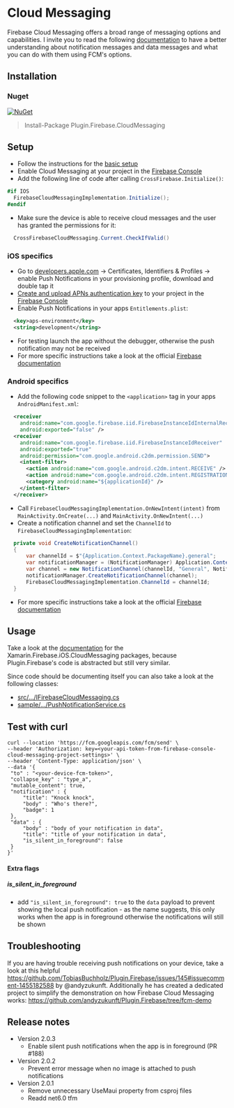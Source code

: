 # Cloud Messaging

Firebase Cloud Messaging offers a broad range of messaging options and capabilities. I invite you to read the following [documentation](https://firebase.google.com/docs/cloud-messaging/concept-options) to have a better understanding about notification messages and data messages and what you can do with them using FCM's options.

## Installation
### Nuget
[![NuGet](https://img.shields.io/nuget/v/plugin.firebase.cloud_messaging.svg?maxAge=86400&style=flat)](https://www.nuget.org/packages/Plugin.Firebase.CloudMessaging/)

> Install-Package Plugin.Firebase.CloudMessaging

## Setup

- Follow the instructions for the [basic setup](https://github.com/TobiasBuchholz/Plugin.Firebase/blob/master/README.md#basic-setup)
- Enable Cloud Messaging at your project in the [Firebase Console](https://console.firebase.google.com/)
- Add the following line of code after calling `CrossFirebase.Initialize()`:
```c#
#if IOS
  FirebaseCloudMessagingImplementation.Initialize();
#endif
```
- Make sure the device is able to receive cloud messages and the user has granted the permissions for it:
```c#
  CrossFirebaseCloudMessaging.Current.CheckIfValid()
```

### iOS specifics
- Go to [developers.apple.com](https://developer.apple.com/) -> Certificates, Identifiers & Profiles -> enable Push Notifications in your provisioning profile, download and double tap it
- [Create and upload APNs authentication key](https://firebase.google.com/docs/cloud-messaging/ios/client#upload_your_apns_authentication_key) to your project in the [Firebase Console](https://console.firebase.google.com/)
- Enable Push Notifications in your apps `Entitlements.plist`:
```xml
  <key>aps-environment</key>
  <string>development</string>
```
- For testing launch the app without the debugger, otherwise the push notification may not be received
- For more specific instructions take a look at the official [Firebase documentation](https://firebase.google.com/docs/cloud-messaging/ios/client?hl=en)


### Android specifics
- Add the following code snippet to the `<application>` tag in your apps `AndroidManifest.xml`:
```xml
  <receiver
    android:name="com.google.firebase.iid.FirebaseInstanceIdInternalReceiver"
    android:exported="false" />
  <receiver
    android:name="com.google.firebase.iid.FirebaseInstanceIdReceiver"
    android:exported="true"
    android:permission="com.google.android.c2dm.permission.SEND">
    <intent-filter>
      <action android:name="com.google.android.c2dm.intent.RECEIVE" />
      <action android:name="com.google.android.c2dm.intent.REGISTRATION" />
      <category android:name="${applicationId}" />
    </intent-filter>
  </receiver>
```
- Call `FirebaseCloudMessagingImplementation.OnNewIntent(intent)` from `MainActivity.OnCreate(...)` and `MainActivity.OnNewIntent(...)`
- Create a notification channel and set the ```ChannelId``` to ```FirebaseCloudMessagingImplementation```:
```c#
  private void CreateNotificationChannel()
  {
      var channelId = $"{Application.Context.PackageName}.general";
      var notificationManager = (NotificationManager) Application.Context.GetSystemService(Context.NotificationService);
      var channel = new NotificationChannel(channelId, "General", NotificationImportance.Default);
      notificationManager.CreateNotificationChannel(channel);
      FirebaseCloudMessagingImplementation.ChannelId = channelId;
  }
```
- For more specific instructions take a look at the official [Firebase documentation](https://firebase.google.com/docs/cloud-messaging/android/client?hl=en)

## Usage

Take a look at the [documentation](https://github.com/xamarin/GoogleApisForiOSComponents/blob/master/docs/Firebase/CloudMessaging/GettingStarted.md) for the Xamarin.Firebase.iOS.CloudMessaging packages, because Plugin.Firebase's code is abstracted but still very similar.

Since code should be documenting itself you can also take a look at the following classes:
- [src/.../IFirebaseCloudMessaging.cs](https://github.com/TobiasBuchholz/Plugin.Firebase/blob/master/src/Shared/CloudMessaging/IFirebaseCloudMessaging.cs)
- [sample/.../PushNotificationService.cs](https://github.com/TobiasBuchholz/Plugin.Firebase/blob/master/sample/Playground/Common/Services/PushNotification/PushNotificationService.cs)

## Test with curl

```
curl --location 'https://fcm.googleapis.com/fcm/send' \
--header 'Authorization: key=<your-api-token-from-firebase-console-cloud-messaging-project-settings>' \
--header 'Content-Type: application/json' \
--data '{
 "to" : "<your-device-fcm-token>",
 "collapse_key" : "type_a",
 "mutable_content": true,
 "notification" : {
     "title": "Knock knock",
     "body" : "Who's there?",
     "badge": 1
 },
 "data" : {
     "body" : "body of your notification in data",
     "title": "title of your notification in data",
     "is_silent_in_foreground": false
 }
}'
```

#### Extra flags
##### is_silent_in_foreground
- add `"is_silent_in_foreground": true` to the `data` payload to prevent showing the local push notification - as the name suggests, this only works when the app is in foreground otherwise the notifications will still be shown

## Troubleshooting

If you are having trouble receiving push notifications on your device, take a look at this helpful https://github.com/TobiasBuchholz/Plugin.Firebase/issues/145#issuecomment-1455182588 by @andyzukunft. Additionally he has created a dedicated project to simplify the demonstration on how Firebase Cloud Messaging works: https://github.com/andyzukunft/Plugin.Firebase/tree/fcm-demo

## Release notes
- Version 2.0.3
  - Enable silent push notifications when the app is in foreground (PR #188)
- Version 2.0.2
  - Prevent error message when no image is attached to push notifications
- Version 2.0.1
  - Remove unnecessary UseMaui property from csproj files
  - Readd net6.0 tfm
